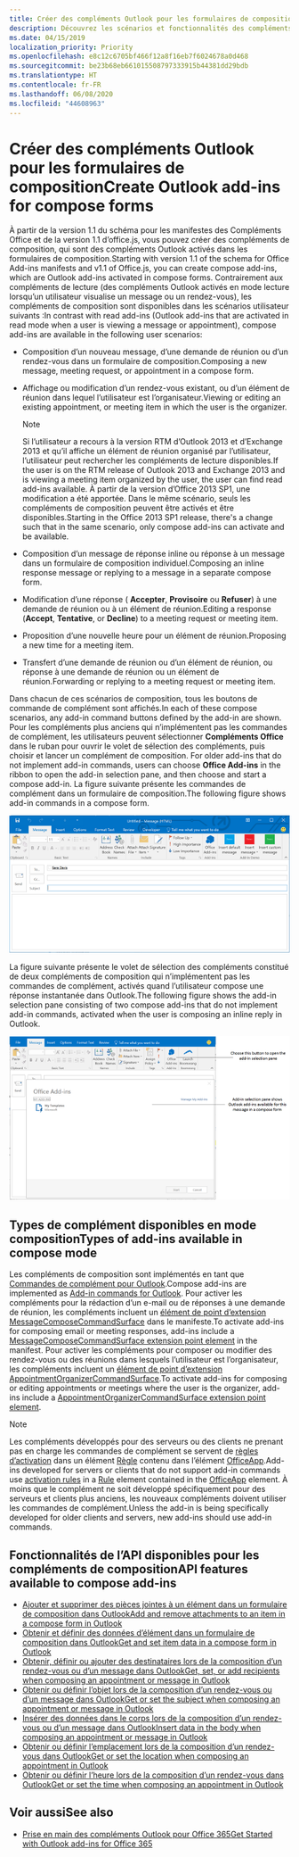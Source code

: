 ```yaml
---
title: Créer des compléments Outlook pour les formulaires de composition
description: Découvrez les scénarios et fonctionnalités des compléments Outlook pour les formulaires de composition.
ms.date: 04/15/2019
localization_priority: Priority
ms.openlocfilehash: e8c12c6705bf466f12a8f16eb7f6024678a0d468
ms.sourcegitcommit: be23b68eb661015508797333915b44381dd29bdb
ms.translationtype: HT
ms.contentlocale: fr-FR
ms.lasthandoff: 06/08/2020
ms.locfileid: "44608963"
---
```

# <a name="create-outlook-add-ins-for-compose-forms"></a><span data-ttu-id="5d017-103">Créer des compléments Outlook pour les formulaires de composition</span><span class="sxs-lookup"><span data-stu-id="5d017-103">Create Outlook add-ins for compose forms</span></span>

<span data-ttu-id="5d017-104">À partir de la version 1.1 du schéma pour les manifestes des Compléments Office et de la version 1.1 d’office.js, vous pouvez créer des compléments de composition, qui sont des compléments Outlook activés dans les formulaires de composition.</span><span class="sxs-lookup"><span data-stu-id="5d017-104">Starting with version 1.1 of the schema for Office Add-ins manifests and v1.1 of Office.js, you can create compose add-ins, which are Outlook add-ins activated in compose forms.</span></span> <span data-ttu-id="5d017-105">Contrairement aux compléments de lecture (des compléments Outlook activés en mode lecture lorsqu’un utilisateur visualise un message ou un rendez-vous), les compléments de composition sont disponibles dans les scénarios utilisateur suivants :</span><span class="sxs-lookup"><span data-stu-id="5d017-105">In contrast with read add-ins (Outlook add-ins that are activated in read mode when a user is viewing a message or appointment), compose add-ins are available in the following user scenarios:</span></span>

- <span data-ttu-id="5d017-106">Composition d’un nouveau message, d’une demande de réunion ou d’un rendez-vous dans un formulaire de composition.</span><span class="sxs-lookup"><span data-stu-id="5d017-106">Composing a new message, meeting request, or appointment in a compose form.</span></span>

- <span data-ttu-id="5d017-107">Affichage ou modification d’un rendez-vous existant, ou d’un élément de réunion dans lequel l’utilisateur est l’organisateur.</span><span class="sxs-lookup"><span data-stu-id="5d017-107">Viewing or editing an existing appointment, or meeting item in which the user is the organizer.</span></span>
    
   > [!NOTE]
   > <span data-ttu-id="5d017-108">Si l’utilisateur a recours à la version RTM d’Outlook 2013 et d’Exchange 2013 et qu’il affiche un élément de réunion organisé par l’utilisateur, l’utilisateur peut rechercher les compléments de lecture disponibles.</span><span class="sxs-lookup"><span data-stu-id="5d017-108">If the user is on the RTM release of Outlook 2013 and Exchange 2013 and is viewing a meeting item organized by the user, the user can find read add-ins available.</span></span> <span data-ttu-id="5d017-109">À partir de la version d’Office 2013 SP1, une modification a été apportée. Dans le même scénario, seuls les compléments de composition peuvent être activés et être disponibles.</span><span class="sxs-lookup"><span data-stu-id="5d017-109">Starting in the Office 2013 SP1 release, there's a change such that in the same scenario, only compose add-ins can activate and be available.</span></span>

- <span data-ttu-id="5d017-110">Composition d’un message de réponse inline ou réponse à un message dans un formulaire de composition individuel.</span><span class="sxs-lookup"><span data-stu-id="5d017-110">Composing an inline response message or replying to a message in a separate compose form.</span></span>

- <span data-ttu-id="5d017-111">Modification d’une réponse ( **Accepter**,  **Provisoire** ou **Refuser**) à une demande de réunion ou à un élément de réunion.</span><span class="sxs-lookup"><span data-stu-id="5d017-111">Editing a response (**Accept**, **Tentative**, or **Decline**) to a meeting request or meeting item.</span></span>

- <span data-ttu-id="5d017-112">Proposition d’une nouvelle heure pour un élément de réunion.</span><span class="sxs-lookup"><span data-stu-id="5d017-112">Proposing a new time for a meeting item.</span></span>

- <span data-ttu-id="5d017-113">Transfert d’une demande de réunion ou d’un élément de réunion, ou réponse à une demande de réunion ou un élément de réunion.</span><span class="sxs-lookup"><span data-stu-id="5d017-113">Forwarding or replying to a meeting request or meeting item.</span></span>

<span data-ttu-id="5d017-114">Dans chacun de ces scénarios de composition, tous les boutons de commande de complément sont affichés.</span><span class="sxs-lookup"><span data-stu-id="5d017-114">In each of these compose scenarios, any add-in command buttons defined by the add-in are shown.</span></span> <span data-ttu-id="5d017-115">Pour les compléments plus anciens qui n’implémentent pas les commandes de complément, les utilisateurs peuvent sélectionner **Compléments Office** dans le ruban pour ouvrir le volet de sélection des compléments, puis choisir et lancer un complément de composition. </span><span class="sxs-lookup"><span data-stu-id="5d017-115">For older add-ins that do not implement add-in commands, users can choose **Office Add-ins** in the ribbon to open the add-in selection pane, and then choose and start a compose add-in.</span></span> <span data-ttu-id="5d017-116">La figure suivante présente les commandes de complément dans un formulaire de composition.</span><span class="sxs-lookup"><span data-stu-id="5d017-116">The following figure shows add-in commands in a compose form.</span></span>

![Affiche un formulaire de composition Outlook avec les commandes de complément.](../images/compose-form-commands.png)

<span data-ttu-id="5d017-118">La figure suivante présente le volet de sélection des compléments constitué de deux compléments de composition qui n’implémentent pas les commandes de complément, activés quand l’utilisateur compose une réponse instantanée dans Outlook.</span><span class="sxs-lookup"><span data-stu-id="5d017-118">The following figure shows the add-in selection pane consisting of two compose add-ins that do not implement add-in commands, activated when the user is composing an inline reply in Outlook.</span></span>

![Application de messagerie de modèles activée pour l’élément composé](../images/templates-app-selection.png)

## <a name="types-of-add-ins-available-in-compose-mode"></a><span data-ttu-id="5d017-120">Types de complément disponibles en mode composition</span><span class="sxs-lookup"><span data-stu-id="5d017-120">Types of add-ins available in compose mode</span></span>

<span data-ttu-id="5d017-121">Les compléments de composition sont implémentés en tant que [Commandes de complément pour Outlook](add-in-commands-for-outlook.md).</span><span class="sxs-lookup"><span data-stu-id="5d017-121">Compose add-ins are implemented as [Add-in commands for Outlook](add-in-commands-for-outlook.md).</span></span> <span data-ttu-id="5d017-122">Pour activer les compléments pour la rédaction d’un e-mail ou de réponses à une demande de réunion, les compléments incluent un [élément de point d’extension MessageComposeCommandSurface](../reference/manifest/extensionpoint.md#messagecomposecommandsurface) dans le manifeste.</span><span class="sxs-lookup"><span data-stu-id="5d017-122">To activate add-ins for composing email or meeting responses, add-ins include a [MessageComposeCommandSurface extension point element](../reference/manifest/extensionpoint.md#messagecomposecommandsurface) in the manifest.</span></span> <span data-ttu-id="5d017-123">Pour activer les compléments pour composer ou modifier des rendez-vous ou des réunions dans lesquels l’utilisateur est l’organisateur, les compléments incluent un [élément de point d’extension AppointmentOrganizerCommandSurface](../reference/manifest/extensionpoint.md#appointmentorganizercommandsurface).</span><span class="sxs-lookup"><span data-stu-id="5d017-123">To activate add-ins for composing or editing appointments or meetings where the user is the organizer, add-ins include a [AppointmentOrganizerCommandSurface extension point element](../reference/manifest/extensionpoint.md#appointmentorganizercommandsurface).</span></span>

> [!NOTE]
> <span data-ttu-id="5d017-124">Les compléments développés pour des serveurs ou des clients ne prenant pas en charge les commandes de complément se servent de [règles d’activation](activation-rules.md) dans un élément [Règle](../reference/manifest/rule.md) contenu dans l’élément [OfficeApp](../reference/manifest/officeapp.md).</span><span class="sxs-lookup"><span data-stu-id="5d017-124">Add-ins developed for servers or clients that do not support add-in commands use [activation rules](activation-rules.md) in a [Rule](../reference/manifest/rule.md) element contained in the [OfficeApp](../reference/manifest/officeapp.md) element.</span></span> <span data-ttu-id="5d017-125">À moins que le complément ne soit développé spécifiquement pour des serveurs et clients plus anciens, les nouveaux compléments doivent utiliser les commandes de complément.</span><span class="sxs-lookup"><span data-stu-id="5d017-125">Unless the add-in is being specifically developed for older clients and servers, new add-ins should use add-in commands.</span></span>

## <a name="api-features-available-to-compose-add-ins"></a><span data-ttu-id="5d017-126">Fonctionnalités de l’API disponibles pour les compléments de composition</span><span class="sxs-lookup"><span data-stu-id="5d017-126">API features available to compose add-ins</span></span>

- [<span data-ttu-id="5d017-127">Ajouter et supprimer des pièces jointes à un élément dans un formulaire de composition dans Outlook</span><span class="sxs-lookup"><span data-stu-id="5d017-127">Add and remove attachments to an item in a compose form in Outlook</span></span>](add-and-remove-attachments-to-an-item-in-a-compose-form.md)
- [<span data-ttu-id="5d017-128">Obtenir et définir des données d’élément dans un formulaire de composition dans Outlook</span><span class="sxs-lookup"><span data-stu-id="5d017-128">Get and set item data in a compose form in Outlook</span></span>](get-and-set-item-data-in-a-compose-form.md)
- [<span data-ttu-id="5d017-129">Obtenir, définir ou ajouter des destinataires lors de la composition d’un rendez-vous ou d’un message dans Outlook</span><span class="sxs-lookup"><span data-stu-id="5d017-129">Get, set, or add recipients when composing an appointment or message in Outlook</span></span>](get-set-or-add-recipients.md)
- [<span data-ttu-id="5d017-130">Obtenir ou définir l’objet lors de la composition d’un rendez-vous ou d’un message dans Outlook</span><span class="sxs-lookup"><span data-stu-id="5d017-130">Get or set the subject when composing an appointment or message in Outlook</span></span>](get-or-set-the-subject.md)
- [<span data-ttu-id="5d017-131">Insérer des données dans le corps lors de la composition d’un rendez-vous ou d’un message dans Outlook</span><span class="sxs-lookup"><span data-stu-id="5d017-131">Insert data in the body when composing an appointment or message in Outlook</span></span>](insert-data-in-the-body.md)
- [<span data-ttu-id="5d017-132">Obtenir ou définir l’emplacement lors de la composition d’un rendez-vous dans Outlook</span><span class="sxs-lookup"><span data-stu-id="5d017-132">Get or set the location when composing an appointment in Outlook</span></span>](get-or-set-the-location-of-an-appointment.md)
- [<span data-ttu-id="5d017-133">Obtenir ou définir l’heure lors de la composition d’un rendez-vous dans Outlook</span><span class="sxs-lookup"><span data-stu-id="5d017-133">Get or set the time when composing an appointment in Outlook</span></span>](get-or-set-the-time-of-an-appointment.md)

## <a name="see-also"></a><span data-ttu-id="5d017-134">Voir aussi</span><span class="sxs-lookup"><span data-stu-id="5d017-134">See also</span></span>

- [<span data-ttu-id="5d017-135">Prise en main des compléments Outlook pour Office 365</span><span class="sxs-lookup"><span data-stu-id="5d017-135">Get Started with Outlook add-ins for Office 365</span></span>](../quickstarts/outlook-quickstart.md)
